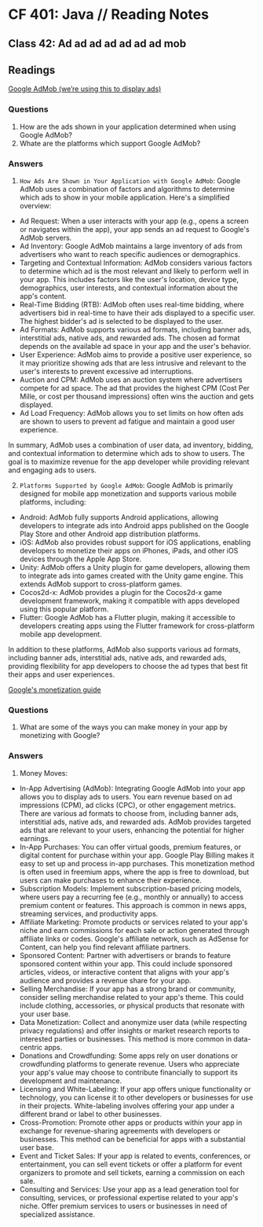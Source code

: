 # CF 401: Java // Reading Notes

## Class 42: Ad ad ad ad ad ad ad mob

## Readings

[Google AdMob (we’re using this to display ads)](https://developers.google.com/admob)

### Questions

1. How are the ads shown in your application determined when using Google AdMob?
2. Whate are the platforms which support Google AdMob?

### Answers

1. `How Ads Are Shown in Your Application with Google AdMob`:
Google AdMob uses a combination of factors and algorithms to determine which ads to show in your mobile application. Here's a simplified overview:
* Ad Request: When a user interacts with your app (e.g., opens a screen or navigates within the app), your app sends an ad request to Google's AdMob servers.
* Ad Inventory: Google AdMob maintains a large inventory of ads from advertisers who want to reach specific audiences or demographics.
* Targeting and Contextual Information: AdMob considers various factors to determine which ad is the most relevant and likely to perform well in your app. This includes factors like the user's location, device type, demographics, user interests, and contextual information about the app's content.
* Real-Time Bidding (RTB): AdMob often uses real-time bidding, where advertisers bid in real-time to have their ads displayed to a specific user. The highest bidder's ad is selected to be displayed to the user.
* Ad Formats: AdMob supports various ad formats, including banner ads, interstitial ads, native ads, and rewarded ads. The chosen ad format depends on the available ad space in your app and the user's behavior.
* User Experience: AdMob aims to provide a positive user experience, so it may prioritize showing ads that are less intrusive and relevant to the user's interests to prevent excessive ad interruptions.
* Auction and CPM: AdMob uses an auction system where advertisers compete for ad space. The ad that provides the highest CPM (Cost Per Mille, or cost per thousand impressions) often wins the auction and gets displayed.
* Ad Load Frequency: AdMob allows you to set limits on how often ads are shown to users to prevent ad fatigue and maintain a good user experience.

In summary, AdMob uses a combination of user data, ad inventory, bidding, and contextual information to determine which ads to show to users. The goal is to maximize revenue for the app developer while providing relevant and engaging ads to users.

2. `Platforms Supported by Google AdMob`:
Google AdMob is primarily designed for mobile app monetization and supports various mobile platforms, including:
* Android: AdMob fully supports Android applications, allowing developers to integrate ads into Android apps published on the Google Play Store and other Android app distribution platforms.
* iOS: AdMob also provides robust support for iOS applications, enabling developers to monetize their apps on iPhones, iPads, and other iOS devices through the Apple App Store.
* Unity: AdMob offers a Unity plugin for game developers, allowing them to integrate ads into games created with the Unity game engine. This extends AdMob support to cross-platform games.
* Cocos2d-x: AdMob provides a plugin for the Cocos2d-x game development framework, making it compatible with apps developed using this popular platform.
* Flutter: Google AdMob has a Flutter plugin, making it accessible to developers creating apps using the Flutter framework for cross-platform mobile app development.

In addition to these platforms, AdMob also supports various ad formats, including banner ads, interstitial ads, native ads, and rewarded ads, providing flexibility for app developers to choose the ad types that best fit their apps and user experiences.

[Google's monetization guide](https://play.google.com/console/about/guides/monetize/)

### Questions

1. What are some of the ways you can make money in your app by monetizing with Google?

### Answers

1. Money Moves: 

* In-App Advertising (AdMob): Integrating Google AdMob into your app allows you to display ads to users. You earn revenue based on ad impressions (CPM), ad clicks (CPC), or other engagement metrics. There are various ad formats to choose from, including banner ads, interstitial ads, native ads, and rewarded ads. AdMob provides targeted ads that are relevant to your users, enhancing the potential for higher earnings.
* In-App Purchases: You can offer virtual goods, premium features, or digital content for purchase within your app. Google Play Billing makes it easy to set up and process in-app purchases. This monetization method is often used in freemium apps, where the app is free to download, but users can make purchases to enhance their experience.
* Subscription Models: Implement subscription-based pricing models, where users pay a recurring fee (e.g., monthly or annually) to access premium content or features. This approach is common in news apps, streaming services, and productivity apps.
* Affiliate Marketing: Promote products or services related to your app's niche and earn commissions for each sale or action generated through affiliate links or codes. Google's affiliate network, such as AdSense for Content, can help you find relevant affiliate partners.
* Sponsored Content: Partner with advertisers or brands to feature sponsored content within your app. This could include sponsored articles, videos, or interactive content that aligns with your app's audience and provides a revenue share for your app.
* Selling Merchandise: If your app has a strong brand or community, consider selling merchandise related to your app's theme. This could include clothing, accessories, or physical products that resonate with your user base.
* Data Monetization: Collect and anonymize user data (while respecting privacy regulations) and offer insights or market research reports to interested parties or businesses. This method is more common in data-centric apps.
* Donations and Crowdfunding: Some apps rely on user donations or crowdfunding platforms to generate revenue. Users who appreciate your app's value may choose to contribute financially to support its development and maintenance.
* Licensing and White-Labeling: If your app offers unique functionality or technology, you can license it to other developers or businesses for use in their projects. White-labeling involves offering your app under a different brand or label to other businesses.
* Cross-Promotion: Promote other apps or products within your app in exchange for revenue-sharing agreements with developers or businesses. This method can be beneficial for apps with a substantial user base.
* Event and Ticket Sales: If your app is related to events, conferences, or entertainment, you can sell event tickets or offer a platform for event organizers to promote and sell tickets, earning a commission on each sale.
* Consulting and Services: Use your app as a lead generation tool for consulting, services, or professional expertise related to your app's niche. Offer premium services to users or businesses in need of specialized assistance.
